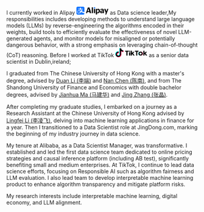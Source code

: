 I currently worked in  Alipay <img src='./images/alipay1.png' style='width: 6em;'> as Data science leader,My responsibilities includes developing  methods to understand large language models (LLMs) by reverse-engineering the algorithms encoded in their weights, build tools to efficiently evaluate the effectiveness of novel LLM-generated agents, and monitor models for misaligned or potentially dangerous behavior, with a strong emphasis on leveraging chain-of-thought (CoT) reasoning. Before I  worked at TikTok <img src='./images/Tiktok.png' style='width: 6em;'> as a senior data scientist in Dublin,ireland;

I graduated from The Chinese University of Hong Kong with a master's degree, advised by [Duan Li (李端)](https://www1.se.cuhk.edu.hk/~dli/) and [Nan Chen (陈南)](https://www1.se.cuhk.edu.hk/~nchenweb/), and from The Shandong University of Finance and Economics with double bachelor degrees, advised by [Jianhua Ma (马建华)](https://gkgc.sdufe.edu.cn/info/1117/7102.htm) and [Jing Zhang (张晶)](https://jinrong.sdufe.edu.cn/info/1162/4587.htm).

After completing my graduate studies, I embarked on a journey as a Research Assistant at the Chinese University of Hong Kong advised by [Lingfei Li (李凌飞)](https://www.se.cuhk.edu.hk/people/academic-staff/prof-li-lingfei/), delving into machine learning applications in finance for a year. Then I transitioned to a Data Scientist role at JingDong.com, marking the beginning of my industry journey in data science.

My tenure at Alibaba, as a Data Scientist Manager, was transformative. I established and led the first data science team dedicated to online pricing strategies and causal inference platform (including AB test), significantly benefiting small and medium enterprises. At TikTok, I continue to lead data science efforts, focusing on Responsible AI such as algorithm fairness and LLM evaluation. I also lead team to develop interpretable machine learning product to enhance algorithm transparency and mitigate platform risks.

My research interests include interpretable machine learning, digital economy, and LLM alignment.

